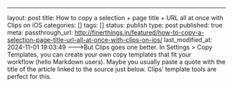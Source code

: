 ---
layout: post
title: How to copy a selection + page title + URL all at once with Clips on iOS
categories: []
tags: []
status: publish
type: post
published: true
meta:
  passthrough_url: http://finerthings.in/featured/how-to-copy-a-selection-page-title-url-all-at-once-with-clips-on-ios/
last_modified_at: 2024-11-01 19:03:49
--->But Clips goes one better. In Settings > Copy Templates, you can create your own copy templates that fit your workflow (hello Markdown users). Maybe you usually paste a quote with the title of the article linked to the source just below. Clips’ template tools are perfect for this.
